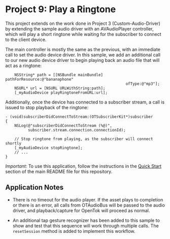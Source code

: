Project 9: Play a Ringtone
==========================

This project extends on the work done in Project 3 (Custom-Audio-Driver) by
extending the sample audio driver with an AVAudioPlayer controller, which will
play a short ringtone while waiting for the subscriber to connect to the client
device.

The main controller is mostly the same as the previous, with an immediate call
to set the audio device driver. In this sample, we add an additional call to our
new audio device driver to begin playing back an audio file that will act as 
a ringtone:

```
    NSString* path = [[NSBundle mainBundle] pathForResource:@"bananaphone"
                                                     ofType:@"mp3"];
    NSURL* url = [NSURL URLWithString:path];
    [_myAudioDevice playRingtoneFromURL:url];
```

Additionally, once the device has connected to a subscriber stream, a call is
issued to stop playback of the ringtone:

```
- (void)subscriberDidConnectToStream:(OTSubscriberKit*)subscriber
{
    NSLog(@"subscriberDidConnectToStream (%@)",
          subscriber.stream.connection.connectionId);
    
    // Stop ringtone from playing, as the subscriber will connect shortly
    [_myAudioDevice stopRingtone];
    // ...
}
```

*Important:* To use this application, follow the instructions in the
[Quick Start](../README.md/quick-start) section of the main README file
for this repository.

Application Notes
-----------------

* There is no timeout for the audio player. If the asset plays to completion or
  there is an error, all calls from OTAudioBus will be passed to the audio
  driver, and playback/capture for OpenTok will proceed as normal.

* An additional tap gesture recognizer has been added to this sample to show
  and test that this sequence will work through multiple calls. The 
  `resetSession` method is added to implement this workflow.
